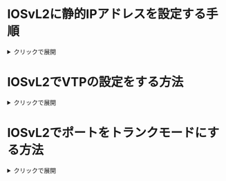 # IOSvL2に静的IPアドレスを設定する手順

<details>
   <summary>クリックで展開</summary>
   
   1. 特権モードに移行
      <pre>enable</pre>
      `en` と入力しても特権モードに移行することができます。
   1. グローバルコンフィグレーションモードに移行
      <pre>configure terminal</pre>
      `conf t`と入力してもグローバルコンフィグレーションモードに移行することができます。
   1. Vlanの設定
      例：vlan 100を使う場合
      <pre>vlan 100</pre>
      L2機器は基本的にvlanに対してIPアドレスを設定します。
   1. Vlanインターフェースを指定
      例：vlan 100を指定する場合
      <pre>interface vlan 100</pre>
   1. IPアドレスとサブネットマスクを設定  
      例：192.168.1.1/24 を設定する場合
      <pre>ip address 192.168.1.1 255.255.255.0</pre>
   1. VLANに属するポートを設定
      例：GigabitEthernet0/1 を VLAN100 に属させる
      <pre>
       interface gigabitethernet0/1  
       switchport mode access  
       switchport access vlan 100  
       no shutdown  
       exit
      </pre>
   1. 設定の確認
      <pre>show ip interface brief</pre>
</details>

# IOSvL2でVTPの設定をする方法

<details>
   <summary>クリックで展開</summary>
   
   1. 特権モードに移行
      <pre>enable</pre>
      `en` と入力しても特権モードに移行することができます。
   1. グローバルコンフィグレーションモードに移行
      <pre>configure terminal</pre>
      `conf t`と入力してもグローバルコンフィグレーションモードに移行することができます。
   1. VTPドメイン名を設定（※任意）
      <pre>vtp domain TESTDOMAIN</pre>
      ドメイン名は同一でなくてもよいですが、設定しておくのが一般的です。
   1. トランスペアレントモードに設定（この場合はトランスペアレントモードに設定しますが、環境に合わせて変えてください。）
      <pre>vtp mode transparent</pre>
      以下のようなメッセージが表示されれば成功
      <pre>Setting device to VTP TRANSPARENT mode.</pre>
   1. 設定の確認
      <pre>show vtp status</pre>
</details>

# IOSvL2でポートをトランクモードにする方法

<details>
   <summary>クリックで展開</summary>

   1. 特権モードに移行
      <pre>enable</pre>
      `en` と入力しても特権モードに移行することができます。
   1. グローバルコンフィグレーションモードに移行
      <pre>configure terminal</pre>
      `conf t`と入力してもグローバルコンフィグレーションモードに移行することができます。
   1. 設定したいインターフェースへ移行
      <pre>interface g0/0</pre>
   1. トランクリンクで使用するカプセル化プロトコルを指定する
      <pre>switchport trunk encapsulation dot1q</pre>
   1. 指定したポートをトランクモードとして動作させる
      <pre>switchport mode trunk</pre>
   1. 特権モードに移行
      <pre>end</pre>
   1. 設定が正しく適用されたかを確認する
      <pre>show interfaces g0/0 switchport</pre>
      
</details>
